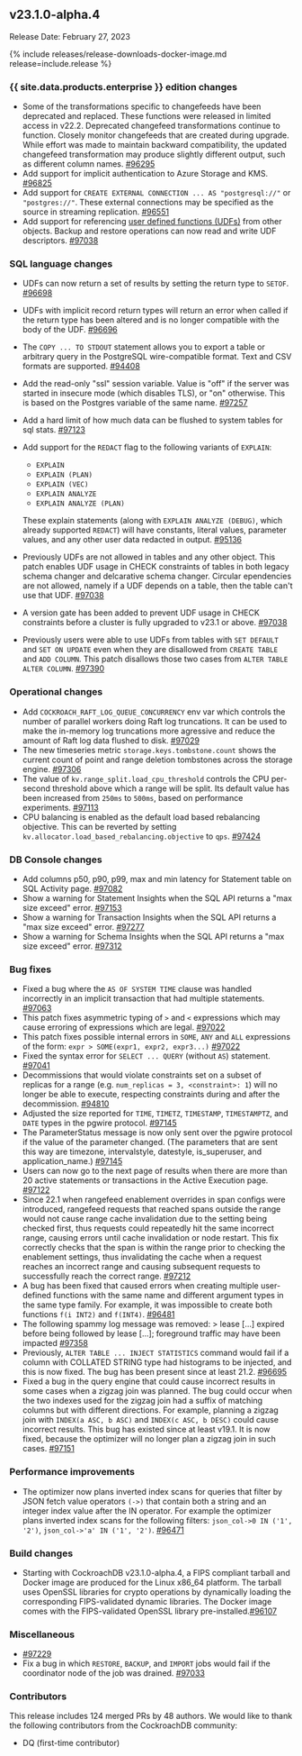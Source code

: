 ## v23.1.0-alpha.4

Release Date: February 27, 2023

{% include releases/release-downloads-docker-image.md release=include.release %}

<h3 id="v23-1-0-alpha-4-{{-site.data.products.enterprise-}}-edition-changes">{{ site.data.products.enterprise }} edition changes</h3>

- Some of the transformations specific to changefeeds have been deprecated and replaced. These functions were released in limited access in v22.2.  Deprecated changefeed transformations continue to function. Closely monitor changefeeds that are created during upgrade. While effort was made to maintain backward compatibility, the updated changefeed transformation may produce slightly different output, such as different column names. [#96295][#96295]
- Add support for implicit authentication to Azure Storage and KMS. [#96825][#96825]
- Add support for `CREATE EXTERNAL CONNECTION ... AS "postgresql://"` or `"postgres://"`. These external connections may be specified as the source in streaming replication. [#96551][#96551]
- Add support for referencing [user defined functions (UDFs)](../v23.1/user-defined-functions.html) from other objects. Backup and restore operations can now read and write UDF descriptors. [#97038][#97038]

<h3 id="v23-1-0-alpha-4-sql-language-changes">SQL language changes</h3>

- UDFs can now return a set of results by setting the return type to `SETOF`. [#96698][#96698]
- UDFs with implicit record return types will return an error when called if the return type has been altered and is no longer compatible with the body of the UDF. [#96696][#96696]
- The `COPY ... TO STDOUT` statement allows you to export a table or arbitrary query in the PostgreSQL wire-compatible format. Text and CSV formats are supported. [#94408][#94408]
- Add the read-only "ssl" session variable. Value is "off" if the server was started in insecure mode (which disables TLS), or "on" otherwise. This is based on the Postgres variable of the same name. [#97257][#97257]
- Add a hard limit of how much data can be flushed to system tables for sql stats. [#97123][#97123]
- Add support for the `REDACT` flag to the following variants of `EXPLAIN`:
	- `EXPLAIN`
	- `EXPLAIN (PLAN)`
	- `EXPLAIN (VEC)`
	- `EXPLAIN ANALYZE`
	- `EXPLAIN ANALYZE (PLAN)`

	These explain statements (along with `EXPLAIN ANALYZE (DEBUG)`, which already supported `REDACT`) will have constants, literal values, parameter values, and any other user data redacted in output. [#95136][#95136]
- Previously UDFs are not allowed in tables and any other object. This patch enables UDF usage in CHECK constraints of tables in both legacy schema changer and delcarative schema changer. Circular ependencies are not allowed, namely if a UDF depends on a table, then the table can't use that UDF. [#97038][#97038]
- A version gate has been added to prevent UDF usage in CHECK constraints before a cluster is fully upgraded to v23.1 or above. [#97038][#97038]
- Previously users were able to use UDFs from tables with `SET DEFAULT` and `SET ON UPDATE` even when they are disallowed from `CREATE TABLE` and `ADD COLUMN`. This patch disallows those two cases from `ALTER TABLE ALTER COLUMN`. [#97390][#97390]
<h3 id="v23-1-0-alpha-4-operational-changes">Operational changes</h3>

- Add `COCKROACH_RAFT_LOG_QUEUE_CONCURRENCY` env var which controls the number of parallel workers doing Raft log truncations. It can be used to make the in-memory log truncations more agressive and reduce the amount of Raft log data flushed to disk. [#97029][#97029]
- The new timeseries metric `storage.keys.tombstone.count` shows the current count of point and range deletion tombstones across the storage engine. [#97306][#97306]
- The value of `kv.range_split.load_cpu_threshold` controls the CPU per-second threshold above which a range will be split. Its default value has been increased from `250ms` to `500ms`, based on performance experiments. [#97113][#97113]
- CPU balancing is enabled as the default load based rebalancing objective. This can be reverted by setting `kv.allocator.load_based_rebalancing.objective` to `qps`. [#97424][#97424]


<h3 id="v23-1-0-alpha-4-db-console-changes">DB Console changes</h3>

- Add columns p50, p90, p99, max and min latency for Statement table on SQL Activity page. [#97082][#97082]
- Show a warning for Statement Insights when the SQL API returns a "max size exceed" error. [#97153][#97153]
- Show a warning for Transaction Insights when the SQL API returns a "max size exceed" error. [#97277][#97277]
- Show a warning for Schema Insights when the SQL API returns a "max size exceed" error. [#97312][#97312]

<h3 id="v23-1-0-alpha-4-bug-fixes">Bug fixes</h3>

- Fixed a bug where the `AS OF SYSTEM TIME` clause was handled incorrectly in an implicit transaction that had multiple statements. [#97063][#97063]
- This patch fixes asymmetric typing of `>` and `<` expressions which may cause erroring of expressions which are legal. [#97022][#97022]
- This patch fixes possible internal errors in `SOME`, `ANY` and `ALL` expressions of the form: `expr > SOME(expr1, expr2, expr3...)` [#97022][#97022]
- Fixed the syntax error for `SELECT ... QUERY` (without `AS`) statement. [#97041][#97041]
- Decommissions that would violate constraints set on a subset of replicas for a range (e.g. `num_replicas = 3, <constraint>: 1`) will no longer be able to execute, respecting constraints during and after the decommission. [#94810][#94810]
- Adjusted the size reported for `TIME`, `TIMETZ`, `TIMESTAMP`, `TIMESTAMPTZ`, and `DATE` types in the pgwire protocol. [#97145][#97145]
- The ParameterStatus message is now only sent over the pgwire protocol if the value of the parameter changed. (The parameters that are sent this way are timezone, intervalstyle, datestyle, is_superuser, and application_name.) [#97145][#97145]
- Users can now go to the next page of results when there are more than 20 active statements or transactions in the Active Execution page. [#97122][#97122]
- Since 22.1 when rangefeed enablement overrides in span configs were introduced, rangefeed requests that reached spans outside the range would not cause range cache invalidation due to the setting being checked first, thus requests could repeatedly hit the same incorrect range, causing errors until cache invalidation or node restart. This fix correctly checks that the span is within the range prior to checking the enablement settings, thus invalidating the cache when a request reaches an incorrect range and causing subsequent requests to successfully reach the correct range. [#97212][#97212]
- A bug has been fixed that caused errors when creating multiple user-defined functions with the same name and different argument types in the same type family. For example, it was impossible to create both functions `f(i INT2)` and `f(INT4)`. [#96481][#96481]
- The following spammy log message was removed: > lease [...] expired before being followed by lease [...]; foreground traffic may have been impacted [#97358][#97358]
- Previously, `ALTER TABLE ... INJECT STATISTICS` command would fail if a column with COLLATED STRING type had histograms to be injected, and this is now fixed. The bug has been present since at least 21.2. [#96695][#96695]
- Fixed a bug in the query engine that could cause incorrect results in some cases when a zigzag join was planned. The bug could occur when the two indexes used for the zigzag join had a suffix of matching columns but with different directions. For example, planning a zigzag join with `INDEX(a ASC, b ASC)` and `INDEX(c ASC, b DESC)` could cause incorrect results. This bug has existed since at least v19.1. It is now fixed, because the optimizer will no longer plan a zigzag join in such cases. [#97151][#97151]

<h3 id="v23-1-0-alpha-4-performance-improvements">Performance improvements</h3>

- The optimizer now plans inverted index scans for queries that filter by JSON fetch value operators `(->)` that contain both a string and an integer index value after the IN operator. For example the optimizer plans inverted index scans for the following filters:  `json_col->0 IN ('1', '2')`,  `json_col->'a' IN ('1', '2')`. [#96471][#96471]

<h3 id="v23-1-0-alpha-4-build-changes">Build changes</h3>

- Starting with CockroachDB v23.1.0-alpha.4, a FIPS compliant tarball and Docker image are produced for the Linux x86_64 platform. The tarball uses OpenSSL libraries for crypto operations by dynamically loading the corresponding FIPS-validated dynamic libraries. The Docker image comes with the FIPS-validated OpenSSL library pre-installed.[#96107][#96107]

<h3 id="v23-1-0-alpha-4-miscellaneous">Miscellaneous</h3>

-  [#97229][#97229]
- Fix a bug in which `RESTORE`, `BACKUP`, and `IMPORT` jobs would fail if the coordinator node of the job was drained. [#97033][#97033]

<div class="release-note-contributors" markdown="1">

<h3 id="v23-1-0-alpha-4-contributors">Contributors</h3>

This release includes 124 merged PRs by 48 authors.
We would like to thank the following contributors from the CockroachDB community:

- DQ (first-time contributor)

</div>

[#94408]: https://github.com/cockroachdb/cockroach/pull/94408
[#94810]: https://github.com/cockroachdb/cockroach/pull/94810
[#95136]: https://github.com/cockroachdb/cockroach/pull/95136
[#96107]: https://github.com/cockroachdb/cockroach/pull/96107
[#96295]: https://github.com/cockroachdb/cockroach/pull/96295
[#96393]: https://github.com/cockroachdb/cockroach/pull/96393
[#96471]: https://github.com/cockroachdb/cockroach/pull/96471
[#96481]: https://github.com/cockroachdb/cockroach/pull/96481
[#96551]: https://github.com/cockroachdb/cockroach/pull/96551
[#96695]: https://github.com/cockroachdb/cockroach/pull/96695
[#96696]: https://github.com/cockroachdb/cockroach/pull/96696
[#96698]: https://github.com/cockroachdb/cockroach/pull/96698
[#96825]: https://github.com/cockroachdb/cockroach/pull/96825
[#97022]: https://github.com/cockroachdb/cockroach/pull/97022
[#97029]: https://github.com/cockroachdb/cockroach/pull/97029
[#97033]: https://github.com/cockroachdb/cockroach/pull/97033
[#97038]: https://github.com/cockroachdb/cockroach/pull/97038
[#97041]: https://github.com/cockroachdb/cockroach/pull/97041
[#97063]: https://github.com/cockroachdb/cockroach/pull/97063
[#97082]: https://github.com/cockroachdb/cockroach/pull/97082
[#97113]: https://github.com/cockroachdb/cockroach/pull/97113
[#97122]: https://github.com/cockroachdb/cockroach/pull/97122
[#97123]: https://github.com/cockroachdb/cockroach/pull/97123
[#97145]: https://github.com/cockroachdb/cockroach/pull/97145
[#97151]: https://github.com/cockroachdb/cockroach/pull/97151
[#97153]: https://github.com/cockroachdb/cockroach/pull/97153
[#97171]: https://github.com/cockroachdb/cockroach/pull/97171
[#97212]: https://github.com/cockroachdb/cockroach/pull/97212
[#97229]: https://github.com/cockroachdb/cockroach/pull/97229
[#97257]: https://github.com/cockroachdb/cockroach/pull/97257
[#97277]: https://github.com/cockroachdb/cockroach/pull/97277
[#97306]: https://github.com/cockroachdb/cockroach/pull/97306
[#97312]: https://github.com/cockroachdb/cockroach/pull/97312
[#97344]: https://github.com/cockroachdb/cockroach/pull/97344
[#97358]: https://github.com/cockroachdb/cockroach/pull/97358
[#97390]: https://github.com/cockroachdb/cockroach/pull/97390
[#97424]: https://github.com/cockroachdb/cockroach/pull/97424
[42a849c67]: https://github.com/cockroachdb/cockroach/commit/42a849c67
[7ff5bfd74]: https://github.com/cockroachdb/cockroach/commit/7ff5bfd74
